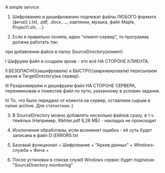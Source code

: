 A simple service

1) Шифрованию и дешифрованию подлежат файлы ЛЮБОГО формата (фича))
(.txt, .pdf, .docx, ..., картинки, музыка, файл Maple, Project1.sln, ...)

2) Если я правильно поняла, идею "клиент-сервер", то программа должна работать так:

при добавлении файла в папку SourceDirectory(клиент)

I Шифруем файл и создаем архив  - это всё НА СТОРОНЕ КЛИЕНТА.

II БЕЗОПАСНО(зашифровали) и БЫСТРО(заархивировали) пересылаем архив в TargetDirectory(на сервер).

III Разархивируем и дешифруем файл НА СТОРОНЕ СЕРВЕРА, переименовав и поместив файл по пути, указанному в условии задания.

IV То, что было передано от клиента на сервер, оставляем сырым в папке archive. Для статистики :)

3) В SourceDirectory можно добавлять несколько файлов сразу, в т.ч. тяжёлых (Например, Rikhter.pdf 6,26 МБ) - накладка не происходит

4) Исключения обработаны, если возникнет ошибка - её суть будет записана в файл D:\ERRORS.txt

5) Базовый функционал	+
Шифрование		+
"Архив данных" 		+
Windows-служба		+
Фича			+

6) После установки в списке служб Windows сервис будет подписан "SourceDirectory monitoring"
